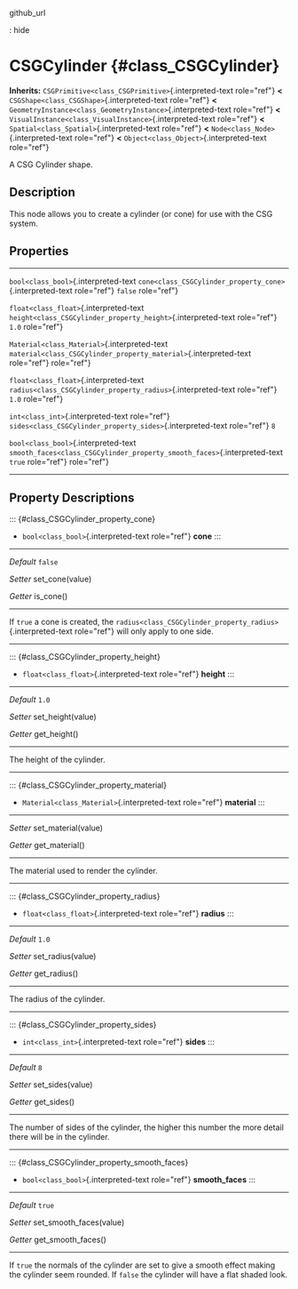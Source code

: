 github\_url

:   hide

CSGCylinder {#class_CSGCylinder}
===========

**Inherits:** `CSGPrimitive<class_CSGPrimitive>`{.interpreted-text
role="ref"} **\<** `CSGShape<class_CSGShape>`{.interpreted-text
role="ref"} **\<**
`GeometryInstance<class_GeometryInstance>`{.interpreted-text role="ref"}
**\<** `VisualInstance<class_VisualInstance>`{.interpreted-text
role="ref"} **\<** `Spatial<class_Spatial>`{.interpreted-text
role="ref"} **\<** `Node<class_Node>`{.interpreted-text role="ref"}
**\<** `Object<class_Object>`{.interpreted-text role="ref"}

A CSG Cylinder shape.

Description
-----------

This node allows you to create a cylinder (or cone) for use with the CSG
system.

Properties
----------

  ---------------------------------------------- --------------------------------------------------------------------------- ---------
  `bool<class_bool>`{.interpreted-text           `cone<class_CSGCylinder_property_cone>`{.interpreted-text role="ref"}       `false`
  role="ref"}                                                                                                                

  `float<class_float>`{.interpreted-text         `height<class_CSGCylinder_property_height>`{.interpreted-text role="ref"}   `1.0`
  role="ref"}                                                                                                                

  `Material<class_Material>`{.interpreted-text   `material<class_CSGCylinder_property_material>`{.interpreted-text           
  role="ref"}                                    role="ref"}                                                                 

  `float<class_float>`{.interpreted-text         `radius<class_CSGCylinder_property_radius>`{.interpreted-text role="ref"}   `1.0`
  role="ref"}                                                                                                                

  `int<class_int>`{.interpreted-text role="ref"} `sides<class_CSGCylinder_property_sides>`{.interpreted-text role="ref"}     `8`

  `bool<class_bool>`{.interpreted-text           `smooth_faces<class_CSGCylinder_property_smooth_faces>`{.interpreted-text   `true`
  role="ref"}                                    role="ref"}                                                                 
  ---------------------------------------------- --------------------------------------------------------------------------- ---------

Property Descriptions
---------------------

::: {#class_CSGCylinder_property_cone}
-   `bool<class_bool>`{.interpreted-text role="ref"} **cone**
:::

  ----------- ------------------
  *Default*   `false`

  *Setter*    set\_cone(value)

  *Getter*    is\_cone()
  ----------- ------------------

If `true` a cone is created, the
`radius<class_CSGCylinder_property_radius>`{.interpreted-text
role="ref"} will only apply to one side.

------------------------------------------------------------------------

::: {#class_CSGCylinder_property_height}
-   `float<class_float>`{.interpreted-text role="ref"} **height**
:::

  ----------- --------------------
  *Default*   `1.0`

  *Setter*    set\_height(value)

  *Getter*    get\_height()
  ----------- --------------------

The height of the cylinder.

------------------------------------------------------------------------

::: {#class_CSGCylinder_property_material}
-   `Material<class_Material>`{.interpreted-text role="ref"}
    **material**
:::

  ---------- ----------------------
  *Setter*   set\_material(value)

  *Getter*   get\_material()
  ---------- ----------------------

The material used to render the cylinder.

------------------------------------------------------------------------

::: {#class_CSGCylinder_property_radius}
-   `float<class_float>`{.interpreted-text role="ref"} **radius**
:::

  ----------- --------------------
  *Default*   `1.0`

  *Setter*    set\_radius(value)

  *Getter*    get\_radius()
  ----------- --------------------

The radius of the cylinder.

------------------------------------------------------------------------

::: {#class_CSGCylinder_property_sides}
-   `int<class_int>`{.interpreted-text role="ref"} **sides**
:::

  ----------- -------------------
  *Default*   `8`

  *Setter*    set\_sides(value)

  *Getter*    get\_sides()
  ----------- -------------------

The number of sides of the cylinder, the higher this number the more
detail there will be in the cylinder.

------------------------------------------------------------------------

::: {#class_CSGCylinder_property_smooth_faces}
-   `bool<class_bool>`{.interpreted-text role="ref"} **smooth\_faces**
:::

  ----------- ---------------------------
  *Default*   `true`

  *Setter*    set\_smooth\_faces(value)

  *Getter*    get\_smooth\_faces()
  ----------- ---------------------------

If `true` the normals of the cylinder are set to give a smooth effect
making the cylinder seem rounded. If `false` the cylinder will have a
flat shaded look.
